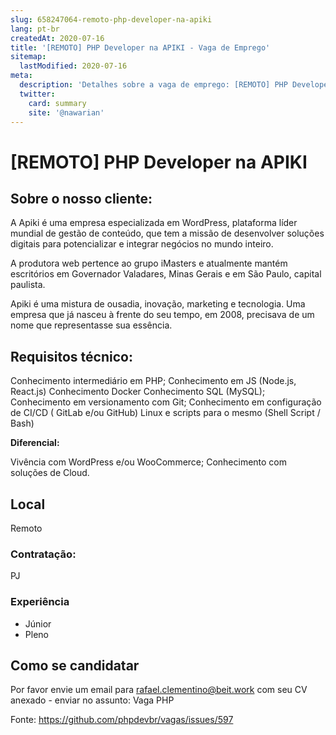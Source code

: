 ```yaml
---
slug: 658247064-remoto-php-developer-na-apiki
lang: pt-br
createdAt: 2020-07-16
title: '[REMOTO] PHP Developer na APIKI - Vaga de Emprego'
sitemap:
  lastModified: 2020-07-16
meta:
  description: 'Detalhes sobre a vaga de emprego: [REMOTO] PHP Developer na APIKI'
  twitter:
    card: summary
    site: '@nawarian'
---
```


# [REMOTO] PHP Developer na APIKI

## Sobre o nosso cliente:

A Apiki é uma empresa especializada em WordPress, plataforma líder mundial de gestão de conteúdo, que tem a missão de desenvolver soluções digitais para potencializar e integrar negócios no mundo inteiro.

A produtora web pertence ao grupo iMasters e atualmente mantém escritórios em Governador Valadares, Minas Gerais e em São Paulo, capital paulista. 

Apiki é uma mistura de ousadia, inovação, marketing e tecnologia. Uma empresa que já nasceu à frente do seu tempo, em 2008, precisava de um nome que representasse sua essência. 

## Requisitos técnico:

Conhecimento intermediário em PHP;
Conhecimento em JS (Node.js, React.js)
Conhecimento Docker
Conhecimento SQL (MySQL);
Conhecimento em versionamento com Git;
Conhecimento em configuração de CI/CD ( GitLab e/ou GitHub)
Linux e scripts para o mesmo (Shell Script / Bash)


**Diferencial:**

Vivência com WordPress e/ou WooCommerce;
Conhecimento com soluções de Cloud.

## Local
Remoto 

### Contratação:
PJ

### Experiência
- Júnior
- Pleno


## Como se candidatar

Por favor envie um email para rafael.clementino@beit.work com seu CV anexado - enviar no assunto: Vaga PHP

Fonte: https://github.com/phpdevbr/vagas/issues/597